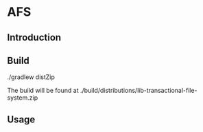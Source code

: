 # AFS #

## Introduction ##

## Build ##

./gradlew distZip

The build will be found at ./build/distributions/lib-transactional-file-system.zip

## Usage ##




